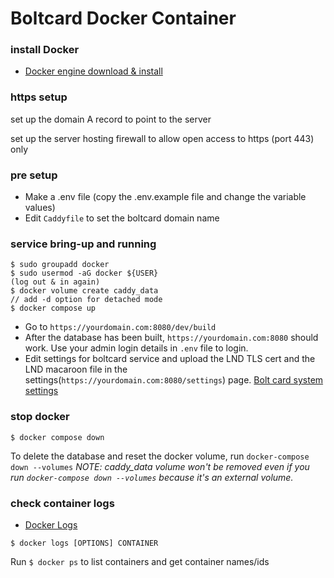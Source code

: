 # Boltcard Docker Container

### install Docker

- [Docker engine download &
   install](https://docs.docker.com/engine/install/)
   
### https setup

set up the domain A record to point to the server

set up the server hosting firewall to allow open access to https (port 443) only

### pre setup
- Make a .env file (copy the .env.example file and change the variable values)
- Edit `Caddyfile` to set the boltcard domain name

### service bring-up and running
```
$ sudo groupadd docker
$ sudo usermod -aG docker ${USER}
(log out & in again)
$ docker volume create caddy_data
// add -d option for detached mode
$ docker compose up
```
- Go to `https://yourdomain.com:8080/dev/build` 
- After the database has been built, `https://yourdomain.com:8080` should work. Use your admin login details in `.env` file to login.
- Edit settings for boltcard service and upload the LND TLS cert and the LND macaroon file in the settings(`https://yourdomain.com:8080/settings`) page. [Bolt card system settings](https://github.com/boltcard/boltcard/blob/main/docs/SETTINGS.md)


### stop docker
```
$ docker compose down
```
To delete the database and reset the docker volume, run `docker-compose down --volumes`
*NOTE:  caddy_data volume won't be removed even if you run `docker-compose down --volumes` because it's an external volume.*  

### check container logs

- [Docker Logs](https://docs.docker.com/engine/reference/commandline/logs/)

```
$ docker logs [OPTIONS] CONTAINER
```

Run `$ docker ps` to list containers and get container names/ids

